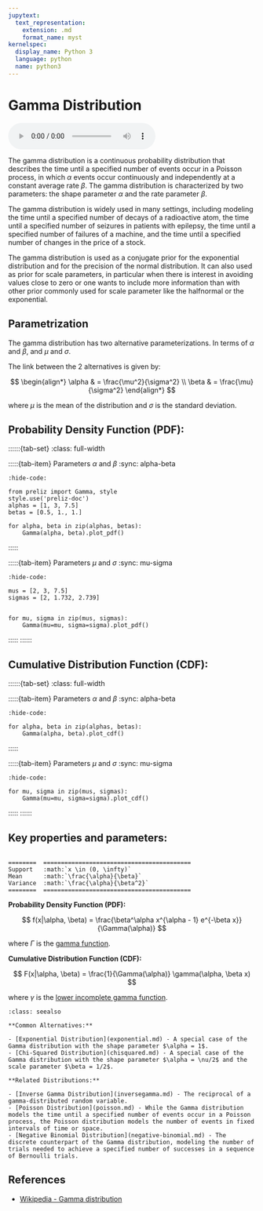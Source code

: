 ```yaml
---
jupytext:
  text_representation:
    extension: .md
    format_name: myst
kernelspec:
  display_name: Python 3
  language: python
  name: python3
---
```

# Gamma Distribution

<audio controls> <source src="../../_static/gamma.mp3" type="audio/mpeg"> This browser cannot play the pronunciation audio file for this distribution. </audio>

The gamma distribution is a continuous probability distribution that describes the time until a specified number of events occur in a Poisson process, in which $\alpha$ events occur continuously and independently at a constant average rate $\beta$. The gamma distribution is characterized by two parameters: the shape parameter $\alpha$ and the rate parameter $\beta$.

The gamma distribution is widely used in many settings, including modeling the time until a specified number of decays of a radioactive atom, the time until a specified number of seizures in patients with epilepsy, the time until a specified number of failures of a machine, and the time until a specified number of changes in the price of a stock. 

The gamma distribution is used as a conjugate prior for the exponential distribution and for the precision of the normal distribution. It can also used as prior for scale parameters, in particular when there is interest in avoiding values close to zero or one wants to include more information than with other prior commonly used for scale parameter like the halfnormal or the exponential.

## Parametrization

The gamma distribution has two alternative parameterizations. In terms of $\alpha$ and $\beta$, and $\mu$ and $\sigma$.

The link between the 2 alternatives is given by:

$$
\begin{align*}
\alpha & = \frac{\mu^2}{\sigma^2} \\
\beta & = \frac{\mu}{\sigma^2}
\end{align*}
$$

where $\mu$ is the mean of the distribution and $\sigma$ is the standard deviation.

## Probability Density Function (PDF):

::::::{tab-set}
:class: full-width

:::::{tab-item} Parameters $\alpha$ and $\beta$
:sync: alpha-beta
```{jupyter-execute}
:hide-code:

from preliz import Gamma, style
style.use('preliz-doc')
alphas = [1, 3, 7.5]
betas = [0.5, 1., 1.]

for alpha, beta in zip(alphas, betas):
    Gamma(alpha, beta).plot_pdf()
```
:::::

:::::{tab-item} Parameters $\mu$ and $\sigma$
:sync: mu-sigma

```{jupyter-execute}
:hide-code:

mus = [2, 3, 7.5]
sigmas = [2, 1.732, 2.739]


for mu, sigma in zip(mus, sigmas):
    Gamma(mu=mu, sigma=sigma).plot_pdf()
```
:::::
::::::


## Cumulative Distribution Function (CDF):

::::::{tab-set}
:class: full-width

:::::{tab-item} Parameters $\alpha$ and $\beta$
:sync: alpha-beta
```{jupyter-execute}
:hide-code:

for alpha, beta in zip(alphas, betas):
    Gamma(alpha, beta).plot_cdf()
```
:::::

:::::{tab-item} Parameters $\mu$ and $\sigma$
:sync: mu-sigma

```{jupyter-execute}
:hide-code:

for mu, sigma in zip(mus, sigmas):
    Gamma(mu=mu, sigma=sigma).plot_cdf()
```
:::::
::::::

## Key properties and parameters:

```{eval-rst}

========  ==========================================
Support   :math:`x \in (0, \infty)`
Mean      :math:`\frac{\alpha}{\beta}`
Variance  :math:`\frac{\alpha}{\beta^2}`
========  ==========================================
```

**Probability Density Function (PDF):**

$$
f(x|\alpha, \beta) = \frac{\beta^\alpha x^{\alpha - 1} e^{-\beta x}}{\Gamma(\alpha)}
$$

where $\Gamma$ is the [gamma function](https://en.wikipedia.org/wiki/Gamma_function).

**Cumulative Distribution Function (CDF):**

$$
F(x|\alpha, \beta) = \frac{1}{\Gamma(\alpha)} \gamma(\alpha, \beta x)
$$

where $\gamma$ is the [lower incomplete gamma function](https://en.wikipedia.org/wiki/Incomplete_gamma_function).

```{seealso}
:class: seealso

**Common Alternatives:**

- [Exponential Distribution](exponential.md) - A special case of the Gamma distribution with the shape parameter $\alpha = 1$.
- [Chi-Squared Distribution](chisquared.md) - A special case of the Gamma distribution with the shape parameter $\alpha = \nu/2$ and the scale parameter $\beta = 1/2$.

**Related Distributions:**

- [Inverse Gamma Distribution](inversegamma.md) - The reciprocal of a gamma-distributed random variable.
- [Poisson Distribution](poisson.md) - While the Gamma distribution models the time until a specified number of events occur in a Poisson process, the Poisson distribution models the number of events in fixed intervals of time or space.
- [Negative Binomial Distribution](negative-binomial.md) - The discrete counterpart of the Gamma distribution, modeling the number of trials needed to achieve a specified number of successes in a sequence of Bernoulli trials.
```


## References

- [Wikipedia - Gamma distribution](https://en.wikipedia.org/wiki/Gamma_distribution)